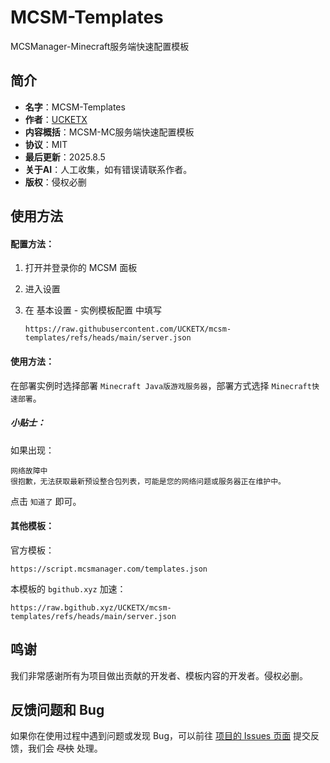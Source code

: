 # MCSM-Templates

MCSManager-Minecraft服务端快速配置模板

## 简介

- **名字**：MCSM-Templates
- **作者**：[UCKETX](https://github.com/UCKETX)
- **内容概括**：MCSM-MC服务端快速配置模板
- **协议**：MIT
- **最后更新**：2025.8.5
- **关于AI**：人工收集，如有错误请联系作者。
- **版权**：侵权必删

## 使用方法

#### 配置方法：

1. 打开并登录你的 MCSM 面板

2. 进入设置

3. 在 基本设置 - 实例模板配置 中填写 

   ```
   https://raw.githubusercontent.com/UCKETX/mcsm-templates/refs/heads/main/server.json
   ```

#### 使用方法：

在部署实例时选择部署 `Minecraft Java版游戏服务器`，部署方式选择 `Minecraft快速部署`。

##### 小贴士：

如果出现：

```
网络故障中
很抱歉，无法获取最新预设整合包列表，可能是您的网络问题或服务器正在维护中。
```

点击 `知道了` 即可。

#### 其他模板：

官方模板：

```
https://script.mcsmanager.com/templates.json
```

本模板的 `bgithub.xyz` 加速：

```
https://raw.bgithub.xyz/UCKETX/mcsm-templates/refs/heads/main/server.json
```

## 鸣谢

我们非常感谢所有为项目做出贡献的开发者、模板内容的开发者。侵权必删。

## 反馈问题和 Bug

如果你在使用过程中遇到问题或发现 Bug，可以前往 [项目的 Issues 页面](https://github.com/UCKETX/mcsm-templates/issues) 提交反馈，我们会 ~~尽快~~ 处理。